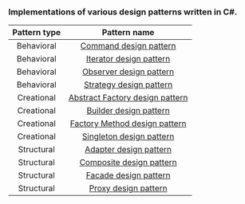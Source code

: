 ### Implementations of various design patterns written in C#.

| Pattern type | Pattern name |
| :---: | :---: |
| Behavioral   | [Command design pattern](https://github.com/nikola1595/DesignPatterns/blob/master/Behavioral/CommandDesignPattern.cs) |
| Behavioral   | [Iterator design pattern](https://github.com/nikola1595/DesignPatterns/blob/master/Behavioral/IteratorDesignPattern.cs) |
| Behavioral   | [Observer design pattern](https://github.com/nikola1595/DesignPatterns/blob/master/Behavioral/ObserverDesignPattern.cs) |
| Behavioral   | [Strategy design pattern](https://github.com/nikola1595/DesignPatterns/blob/master/Behavioral/StrategyDesignPattern.cs) |
| Creational   | [Abstract Factory design pattern](https://github.com/nikola1595/DesignPatterns/blob/master/Creational/AbstractFactoryPattern.cs) |
| Creational   | [Builder design pattern](https://github.com/nikola1595/DesignPatterns/blob/master/Creational/BuilderDesignPattern.cs) |
| Creational   | [Factory Method design pattern](https://github.com/nikola1595/DesignPatterns/blob/master/Creational/FactoryMethodDesignPattern.cs) |
| Creational   | [Singleton design pattern](https://github.com/nikola1595/DesignPatterns/blob/master/Creational/SingletonDesignPattern.cs) |
| Structural   | [Adapter design pattern](https://github.com/nikola1595/DesignPatterns/blob/master/Stuctural/AdapterDesignPattern.cs) |
| Structural   | [Composite design pattern](https://github.com/nikola1595/DesignPatterns/blob/master/Stuctural/CompositeDesignPattern.cs) |
| Structural   | [Facade design pattern](https://github.com/nikola1595/DesignPatterns/blob/master/Stuctural/FacadeDesignPattern.cs) |
| Structural   | [Proxy design pattern](https://github.com/nikola1595/DesignPatterns/blob/master/Stuctural/ProxyDesignPattern.cs) |
